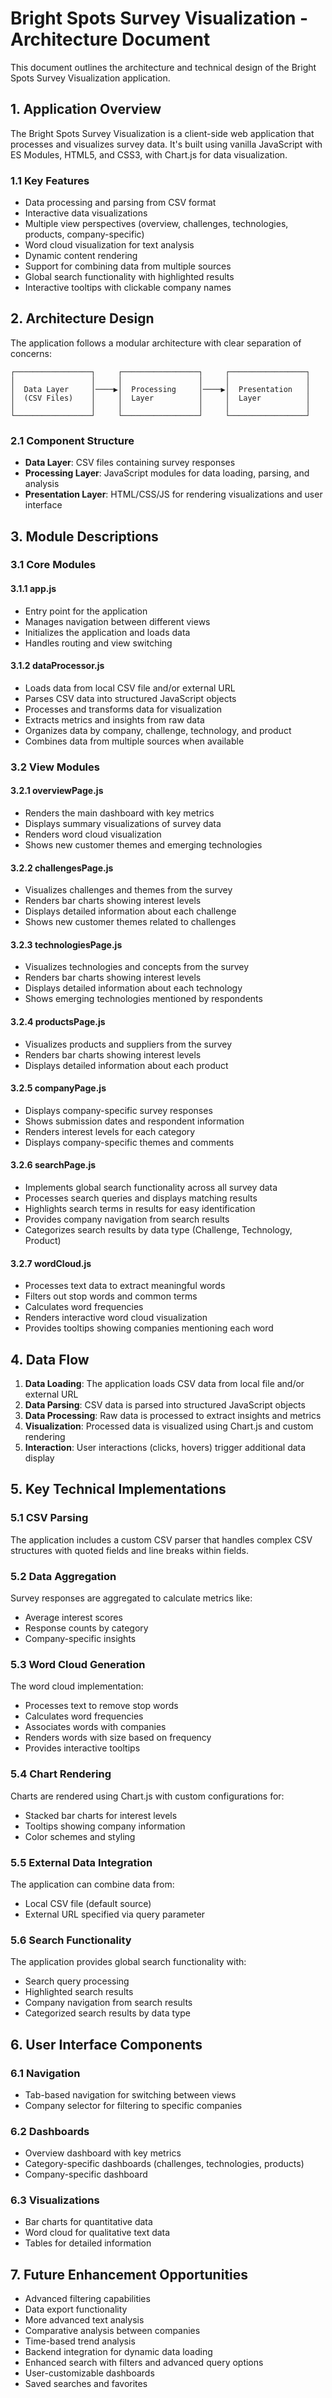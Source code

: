 # Bright Spots Survey Visualization - Architecture Document

This document outlines the architecture and technical design of the Bright Spots Survey Visualization application.

## 1. Application Overview

The Bright Spots Survey Visualization is a client-side web application that processes and visualizes survey data. It's built using vanilla JavaScript with ES Modules, HTML5, and CSS3, with Chart.js for data visualization.

### 1.1 Key Features

- Data processing and parsing from CSV format
- Interactive data visualizations
- Multiple view perspectives (overview, challenges, technologies, products, company-specific)
- Word cloud visualization for text analysis
- Dynamic content rendering
- Support for combining data from multiple sources
- Global search functionality with highlighted results
- Interactive tooltips with clickable company names

## 2. Architecture Design

The application follows a modular architecture with clear separation of concerns:

```
┌─────────────────┐     ┌─────────────────┐     ┌─────────────────┐
│                 │     │                 │     │                 │
│  Data Layer     │────▶│  Processing     │────▶│  Presentation   │
│  (CSV Files)    │     │  Layer          │     │  Layer          │
│                 │     │                 │     │                 │
└─────────────────┘     └─────────────────┘     └─────────────────┘
```

### 2.1 Component Structure

- **Data Layer**: CSV files containing survey responses
- **Processing Layer**: JavaScript modules for data loading, parsing, and analysis
- **Presentation Layer**: HTML/CSS/JS for rendering visualizations and user interface

## 3. Module Descriptions

### 3.1 Core Modules

#### 3.1.1 app.js
- Entry point for the application
- Manages navigation between different views
- Initializes the application and loads data
- Handles routing and view switching

#### 3.1.2 dataProcessor.js
- Loads data from local CSV file and/or external URL
- Parses CSV data into structured JavaScript objects
- Processes and transforms data for visualization
- Extracts metrics and insights from raw data
- Organizes data by company, challenge, technology, and product
- Combines data from multiple sources when available

### 3.2 View Modules

#### 3.2.1 overviewPage.js
- Renders the main dashboard with key metrics
- Displays summary visualizations of survey data
- Renders word cloud visualization
- Shows new customer themes and emerging technologies

#### 3.2.2 challengesPage.js
- Visualizes challenges and themes from the survey
- Renders bar charts showing interest levels
- Displays detailed information about each challenge
- Shows new customer themes related to challenges

#### 3.2.3 technologiesPage.js
- Visualizes technologies and concepts from the survey
- Renders bar charts showing interest levels
- Displays detailed information about each technology
- Shows emerging technologies mentioned by respondents

#### 3.2.4 productsPage.js
- Visualizes products and suppliers from the survey
- Renders bar charts showing interest levels
- Displays detailed information about each product

#### 3.2.5 companyPage.js
- Displays company-specific survey responses
- Shows submission dates and respondent information
- Renders interest levels for each category
- Displays company-specific themes and comments

#### 3.2.6 searchPage.js
- Implements global search functionality across all survey data
- Processes search queries and displays matching results
- Highlights search terms in results for easy identification
- Provides company navigation from search results
- Categorizes search results by data type (Challenge, Technology, Product)

#### 3.2.7 wordCloud.js
- Processes text data to extract meaningful words
- Filters out stop words and common terms
- Calculates word frequencies
- Renders interactive word cloud visualization
- Provides tooltips showing companies mentioning each word

## 4. Data Flow

1. **Data Loading**: The application loads CSV data from local file and/or external URL
2. **Data Parsing**: CSV data is parsed into structured JavaScript objects
3. **Data Processing**: Raw data is processed to extract insights and metrics
4. **Visualization**: Processed data is visualized using Chart.js and custom rendering
5. **Interaction**: User interactions (clicks, hovers) trigger additional data display

## 5. Key Technical Implementations

### 5.1 CSV Parsing
The application includes a custom CSV parser that handles complex CSV structures with quoted fields and line breaks within fields.

### 5.2 Data Aggregation
Survey responses are aggregated to calculate metrics like:
- Average interest scores
- Response counts by category
- Company-specific insights

### 5.3 Word Cloud Generation
The word cloud implementation:
- Processes text to remove stop words
- Calculates word frequencies
- Associates words with companies
- Renders words with size based on frequency
- Provides interactive tooltips

### 5.4 Chart Rendering
Charts are rendered using Chart.js with custom configurations for:
- Stacked bar charts for interest levels
- Tooltips showing company information
- Color schemes and styling

### 5.5 External Data Integration
The application can combine data from:
- Local CSV file (default source)
- External URL specified via query parameter

### 5.6 Search Functionality
The application provides global search functionality with:
- Search query processing
- Highlighted search results
- Company navigation from search results
- Categorized search results by data type

## 6. User Interface Components

### 6.1 Navigation
- Tab-based navigation for switching between views
- Company selector for filtering to specific companies

### 6.2 Dashboards
- Overview dashboard with key metrics
- Category-specific dashboards (challenges, technologies, products)
- Company-specific dashboard

### 6.3 Visualizations
- Bar charts for quantitative data
- Word cloud for qualitative text data
- Tables for detailed information

## 7. Future Enhancement Opportunities

- Advanced filtering capabilities
- Data export functionality
- More advanced text analysis
- Comparative analysis between companies
- Time-based trend analysis
- Backend integration for dynamic data loading
- Enhanced search with filters and advanced query options
- User-customizable dashboards
- Saved searches and favorites
